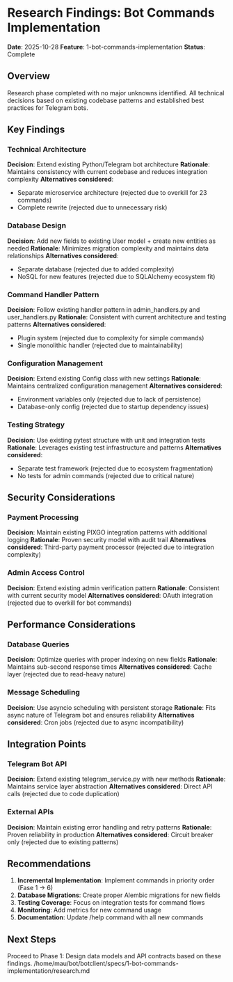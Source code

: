 # Research Findings: Bot Commands Implementation

**Date**: 2025-10-28
**Feature**: 1-bot-commands-implementation
**Status**: Complete

## Overview

Research phase completed with no major unknowns identified. All technical decisions based on existing codebase patterns and established best practices for Telegram bots.

## Key Findings

### Technical Architecture
**Decision**: Extend existing Python/Telegram bot architecture
**Rationale**: Maintains consistency with current codebase and reduces integration complexity
**Alternatives considered**: 
- Separate microservice architecture (rejected due to overkill for 23 commands)
- Complete rewrite (rejected due to unnecessary risk)

### Database Design
**Decision**: Add new fields to existing User model + create new entities as needed
**Rationale**: Minimizes migration complexity and maintains data relationships
**Alternatives considered**:
- Separate database (rejected due to added complexity)
- NoSQL for new features (rejected due to SQLAlchemy ecosystem fit)

### Command Handler Pattern
**Decision**: Follow existing handler pattern in admin_handlers.py and user_handlers.py
**Rationale**: Consistent with current architecture and testing patterns
**Alternatives considered**:
- Plugin system (rejected due to complexity for simple commands)
- Single monolithic handler (rejected due to maintainability)

### Configuration Management
**Decision**: Extend existing Config class with new settings
**Rationale**: Maintains centralized configuration management
**Alternatives considered**:
- Environment variables only (rejected due to lack of persistence)
- Database-only config (rejected due to startup dependency issues)

### Testing Strategy
**Decision**: Use existing pytest structure with unit and integration tests
**Rationale**: Leverages existing test infrastructure and patterns
**Alternatives considered**:
- Separate test framework (rejected due to ecosystem fragmentation)
- No tests for admin commands (rejected due to critical nature)

## Security Considerations

### Payment Processing
**Decision**: Maintain existing PIXGO integration patterns with additional logging
**Rationale**: Proven security model with audit trail
**Alternatives considered**: Third-party payment processor (rejected due to integration complexity)

### Admin Access Control
**Decision**: Extend existing admin verification pattern
**Rationale**: Consistent with current security model
**Alternatives considered**: OAuth integration (rejected due to overkill for bot commands)

## Performance Considerations

### Database Queries
**Decision**: Optimize queries with proper indexing on new fields
**Rationale**: Maintains sub-second response times
**Alternatives considered**: Cache layer (rejected due to read-heavy nature)

### Message Scheduling
**Decision**: Use asyncio scheduling with persistent storage
**Rationale**: Fits async nature of Telegram bot and ensures reliability
**Alternatives considered**: Cron jobs (rejected due to async incompatibility)

## Integration Points

### Telegram Bot API
**Decision**: Extend existing telegram_service.py with new methods
**Rationale**: Maintains service layer abstraction
**Alternatives considered**: Direct API calls (rejected due to code duplication)

### External APIs
**Decision**: Maintain existing error handling and retry patterns
**Rationale**: Proven reliability in production
**Alternatives considered**: Circuit breaker only (rejected due to existing patterns)

## Recommendations

1. **Incremental Implementation**: Implement commands in priority order (Fase 1 → 6)
2. **Database Migrations**: Create proper Alembic migrations for new fields
3. **Testing Coverage**: Focus on integration tests for command flows
4. **Monitoring**: Add metrics for new command usage
5. **Documentation**: Update /help command with all new commands

## Next Steps

Proceed to Phase 1: Design data models and API contracts based on these findings.</content>
<parameter name="filePath">/home/mau/bot/botclient/specs/1-bot-commands-implementation/research.md